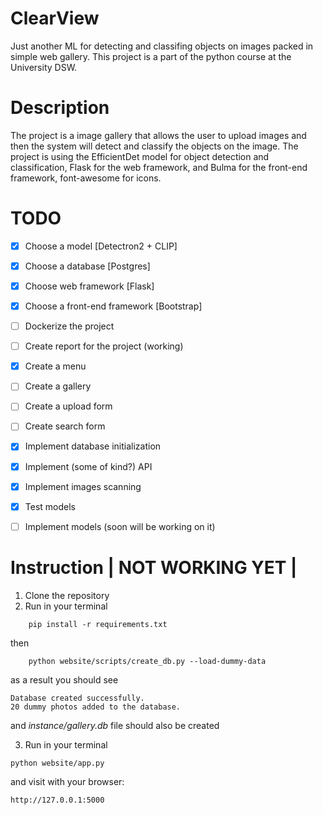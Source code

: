 # ClearView
Just another ML for detecting and classifing objects on images packed in simple web gallery.
This project is a part of the python course at the University DSW.

# Description
The project is a image gallery that allows the user to upload images and then the system will detect and classify the objects on the image. The project is using the EfficientDet model for object detection and classification, Flask for the web framework, and Bulma for the front-end framework, font-awesome for icons.

# TODO

- [X] Choose a model [Detectron2 + CLIP]
- [X] Choose a database [Postgres]
- [X] Choose web framework [Flask]
- [X] Choose a front-end framework [Bootstrap]
- [ ] Dockerize the project
- [ ] Create report for the project (working)
- [X] Create a menu
- [ ] Create a gallery
- [ ] Create a upload form
- [ ] Create search form
- [X] Implement database initialization
- [X] Implement (some of kind?) API
- [X] Implement images scanning
- [X] Test models
- [ ] Implement models (soon will be working on it)


# Instruction | NOT WORKING YET |

1. Clone the repository
2. Run in your terminal
   
```
    pip install -r requirements.txt
```

then

```
    python website/scripts/create_db.py --load-dummy-data  
```

as a result you should see

```
Database created successfully.
20 dummy photos added to the database.
```

and *instance/gallery.db* file should also be created

3. Run in your terminal

```
python website/app.py
```

and visit with your browser:

```
http://127.0.0.1:5000
```
    
